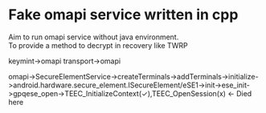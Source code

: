 # Fake omapi service written in cpp

Aim to run omapi service without java environment.  
To provide a method to decrypt in recovery like TWRP

keymint->omapi transport->omapi

omapi->SecureElementService->createTerminals->addTerminals->initialize->android.hardware.secure_element.ISecureElement/eSE1->init->ese_init->gpqese_open->TEEC_InitializeContext(✓),TEEC_OpenSession(x)  <- Died here

